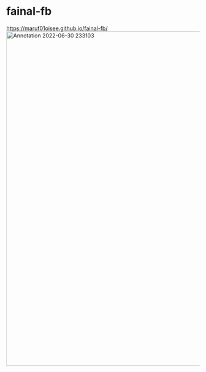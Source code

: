 # fainal-fb
https://maruf01oisee.github.io/fainal-fb/
<img width="873" alt="Annotation 2022-06-30 233103" src="https://user-images.githubusercontent.com/108355693/176743604-459c7ccb-5441-492c-b3c8-1f644a766fb0.png">

